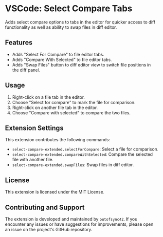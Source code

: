 # VSCode: Select Compare Tabs

Adds select compare options to tabs in the editor for quicker access to diff functionality as well as ability to swap files in diff editor.

## Features

- Adds "Select For Compare" to file editor tabs.
- Adds "Compare With Selected" to file editor tabs.
- Adds "Swap Files" button to diff editor view to switch file positions in the diff panel.

## Usage

1. Right-click on a file tab in the editor.
2. Choose "Select for compare" to mark the file for comparison.
3. Right-click on another file tab in the editor.
4. Choose "Compare with selected" to compare the two files.

## Extension Settings

This extension contributes the following commands:

- `select-compare-extended.selectForCompare`: Select a file for comparison.
- `select-compare-extended.compareWithSelected`: Compare the selected file with another file.
- `select-compare-extended.swapFiles`: Swap files in diff editor.

## License

This extension is licensed under the MIT License.

## Contributing and Support

The extension is developed and maintained by `outofsync42`. If you encounter any issues or have suggestions for improvements, please open an issue on the project's GitHub repository.

